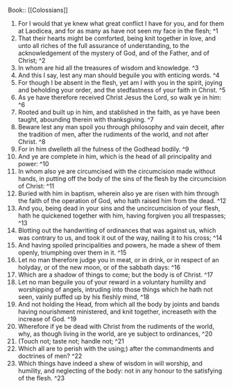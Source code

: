  Book:: [[Colossians]]
 1. For I would that ye knew what great conflict I have for you, and for them at Laodicea, and for as many as have not seen my face in the flesh; ^1
 2. That their hearts might be comforted, being knit together in love, and unto all riches of the full assurance of understanding, to the acknowledgement of the mystery of God, and of the Father, and of Christ; ^2
 3. In whom are hid all the treasures of wisdom and knowledge. ^3
 4. And this I say, lest any man should beguile you with enticing words. ^4
 5. For though I be absent in the flesh, yet am I with you in the spirit, joying and beholding your order, and the stedfastness of your faith in Christ. ^5
 6. As ye have therefore received Christ Jesus the Lord, so walk ye in him: ^6
 7. Rooted and built up in him, and stablished in the faith, as ye have been taught, abounding therein with thanksgiving. ^7
 8. Beware lest any man spoil you through philosophy and vain deceit, after the tradition of men, after the rudiments of the world, and not after Christ. ^8
 9. For in him dwelleth all the fulness of the Godhead bodily. ^9
 10. And ye are complete in him, which is the head of all principality and power: ^10
 11. In whom also ye are circumcised with the circumcision made without hands, in putting off the body of the sins of the flesh by the circumcision of Christ: ^11
 12. Buried with him in baptism, wherein also ye are risen with him through the faith of the operation of God, who hath raised him from the dead. ^12
 13. And you, being dead in your sins and the uncircumcision of your flesh, hath he quickened together with him, having forgiven you all trespasses; ^13
 14. Blotting out the handwriting of ordinances that was against us, which was contrary to us, and took it out of the way, nailing it to his cross; ^14
 15. And having spoiled principalities and powers, he made a shew of them openly, triumphing over them in it. ^15
 16. Let no man therefore judge you in meat, or in drink, or in respect of an holyday, or of the new moon, or of the sabbath days: ^16
 17. Which are a shadow of things to come; but the body is of Christ. ^17
 18. Let no man beguile you of your reward in a voluntary humility and worshipping of angels, intruding into those things which he hath not seen, vainly puffed up by his fleshly mind, ^18
 19. And not holding the Head, from which all the body by joints and bands having nourishment ministered, and knit together, increaseth with the increase of God. ^19
 20. Wherefore if ye be dead with Christ from the rudiments of the world, why, as though living in the world, are ye subject to ordinances, ^20
 21. (Touch not; taste not; handle not; ^21
 22. Which all are to perish with the using;) after the commandments and doctrines of men? ^22
 23. Which things have indeed a shew of wisdom in will worship, and humility, and neglecting of the body: not in any honour to the satisfying of the flesh. ^23
